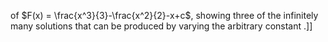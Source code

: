 of $F(x) = \frac{x^3}{3}-\frac{x^2}{2}-x+c$, showing three of the infinitely many solutions that can be produced by varying the arbitrary constant .]]
